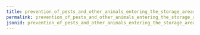 ```yaml
---
title: prevention_of_pests_and_other_animals_entering_the_storage_areas
permalink: prevention_of_pests_and_other_animals_entering_the_storage_areas.html
jsonid: prevention_of_pests_and_other_animals_entering_the_storage_areas
---
```

